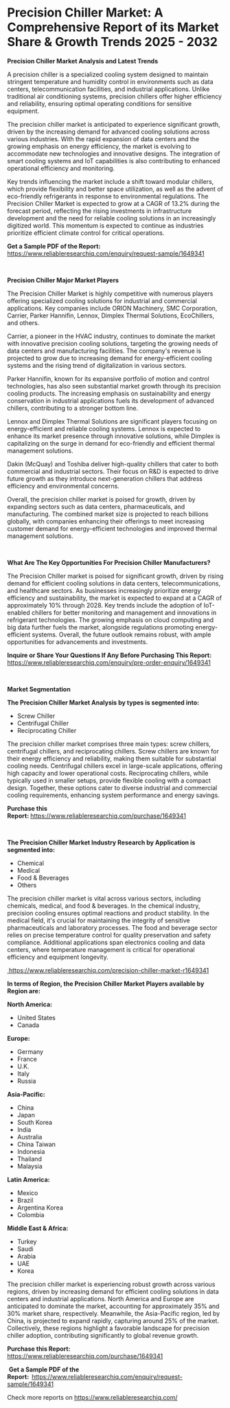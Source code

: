 <p><h1>Precision Chiller Market: A Comprehensive Report of its Market Share & Growth Trends 2025 - 2032</h1></p><p><strong>Precision Chiller Market Analysis and Latest Trends</strong></p>
<p><p>A precision chiller is a specialized cooling system designed to maintain stringent temperature and humidity control in environments such as data centers, telecommunication facilities, and industrial applications. Unlike traditional air conditioning systems, precision chillers offer higher efficiency and reliability, ensuring optimal operating conditions for sensitive equipment.</p><p>The precision chiller market is anticipated to experience significant growth, driven by the increasing demand for advanced cooling solutions across various industries. With the rapid expansion of data centers and the growing emphasis on energy efficiency, the market is evolving to accommodate new technologies and innovative designs. The integration of smart cooling systems and IoT capabilities is also contributing to enhanced operational efficiency and monitoring.</p><p>Key trends influencing the market include a shift toward modular chillers, which provide flexibility and better space utilization, as well as the advent of eco-friendly refrigerants in response to environmental regulations. The Precision Chiller Market is expected to grow at a CAGR of 13.2% during the forecast period, reflecting the rising investments in infrastructure development and the need for reliable cooling solutions in an increasingly digitized world. This momentum is expected to continue as industries prioritize efficient climate control for critical operations.</p></p>
<p><strong>Get a Sample PDF of the Report:&nbsp;</strong> <a href="https://www.reliableresearchiq.com/enquiry/request-sample/1649341?utm_campaign=2245&utm_medium=2&utm_source=Github&utm_content=ia&utm_term=18022025&utm_id=precision-chiller">https://www.reliableresearchiq.com/enquiry/request-sample/1649341</a></p>
<p>&nbsp;</p>
<p><strong>Precision Chiller Major Market Players</strong></p>
<p><p>The Precision Chiller Market is highly competitive with numerous players offering specialized cooling solutions for industrial and commercial applications. Key companies include ORION Machinery, SMC Corporation, Carrier, Parker Hannifin, Lennox, Dimplex Thermal Solutions, EcoChillers, and others.</p><p>Carrier, a pioneer in the HVAC industry, continues to dominate the market with innovative precision cooling solutions, targeting the growing needs of data centers and manufacturing facilities. The company's revenue is projected to grow due to increasing demand for energy-efficient cooling systems and the rising trend of digitalization in various sectors.</p><p>Parker Hannifin, known for its expansive portfolio of motion and control technologies, has also seen substantial market growth through its precision cooling products. The increasing emphasis on sustainability and energy conservation in industrial applications fuels its development of advanced chillers, contributing to a stronger bottom line.</p><p>Lennox and Dimplex Thermal Solutions are significant players focusing on energy-efficient and reliable cooling systems. Lennox is expected to enhance its market presence through innovative solutions, while Dimplex is capitalizing on the surge in demand for eco-friendly and efficient thermal management solutions.</p><p>Dakin (McQuay) and Toshiba deliver high-quality chillers that cater to both commercial and industrial sectors. Their focus on R&D is expected to drive future growth as they introduce next-generation chillers that address efficiency and environmental concerns.</p><p>Overall, the precision chiller market is poised for growth, driven by expanding sectors such as data centers, pharmaceuticals, and manufacturing. The combined market size is projected to reach billions globally, with companies enhancing their offerings to meet increasing customer demand for energy-efficient technologies and improved thermal management solutions.</p></p>
<p>&nbsp;</p>
<p><strong>What Are The Key Opportunities For Precision Chiller Manufacturers?</strong></p>
<p><p>The Precision Chiller market is poised for significant growth, driven by rising demand for efficient cooling solutions in data centers, telecommunications, and healthcare sectors. As businesses increasingly prioritize energy efficiency and sustainability, the market is expected to expand at a CAGR of approximately 10% through 2028. Key trends include the adoption of IoT-enabled chillers for better monitoring and management and innovations in refrigerant technologies. The growing emphasis on cloud computing and big data further fuels the market, alongside regulations promoting energy-efficient systems. Overall, the future outlook remains robust, with ample opportunities for advancements and investments.</p></p>
<p><strong>Inquire or Share Your Questions If Any Before Purchasing This Report:</strong> <a href="https://www.reliableresearchiq.com/enquiry/pre-order-enquiry/1649341?utm_campaign=2245&utm_medium=2&utm_source=Github&utm_content=ia&utm_term=18022025&utm_id=precision-chiller">https://www.reliableresearchiq.com/enquiry/pre-order-enquiry/1649341</a></p>
<p>&nbsp;</p>
<p><strong>Market Segmentation</strong></p>
<p><strong>The Precision Chiller Market Analysis by types is segmented into:</strong></p>
<p><ul><li>Screw Chiller</li><li>Centrifugal Chiller</li><li>Reciprocating Chiller</li></ul></p>
<p><p>The precision chiller market comprises three main types: screw chillers, centrifugal chillers, and reciprocating chillers. Screw chillers are known for their energy efficiency and reliability, making them suitable for substantial cooling needs. Centrifugal chillers excel in large-scale applications, offering high capacity and lower operational costs. Reciprocating chillers, while typically used in smaller setups, provide flexible cooling with a compact design. Together, these options cater to diverse industrial and commercial cooling requirements, enhancing system performance and energy savings.</p></p>
<p><strong>Purchase this Report:&nbsp;</strong><a href="https://www.reliableresearchiq.com/purchase/1649341?utm_campaign=2245&utm_medium=2&utm_source=Github&utm_content=ia&utm_term=18022025&utm_id=precision-chiller">https://www.reliableresearchiq.com/purchase/1649341</a></p>
<p>&nbsp;</p>
<p><strong>The Precision Chiller Market Industry Research by Application is segmented into:</strong></p>
<p><ul><li>Chemical</li><li>Medical</li><li>Food & Beverages</li><li>Others</li></ul></p>
<p><p>The precision chiller market is vital across various sectors, including chemicals, medical, and food & beverages. In the chemical industry, precision cooling ensures optimal reactions and product stability. In the medical field, it's crucial for maintaining the integrity of sensitive pharmaceuticals and laboratory processes. The food and beverage sector relies on precise temperature control for quality preservation and safety compliance. Additional applications span electronics cooling and data centers, where temperature management is critical for operational efficiency and equipment longevity.</p></p>
<p><a href="https://www.reliableresearchiq.com/precision-chiller-market-r1649341?utm_campaign=2245&utm_medium=2&utm_source=Github&utm_content=ia&utm_term=18022025&utm_id=precision-chiller">&nbsp;https://www.reliableresearchiq.com/precision-chiller-market-r1649341</a></p>
<p><strong>In terms of Region, the Precision Chiller Market Players available by Region are:</strong></p>
<p>
    <p> <strong> North America: </strong>
        <ul>
            <li>United States</li>
            <li>Canada</li>
        </ul>
        </p> 
    <p> <strong> Europe: </strong>
        <ul>
            <li>Germany</li>
            <li>France</li>
            <li>U.K.</li>
            <li>Italy</li>
            <li>Russia</li>
        </ul>
        </p> 
    <p> <strong> Asia-Pacific: </strong>
        <ul>
            <li>China</li>
            <li>Japan</li>
            <li>South Korea</li>
            <li>India</li>
            <li>Australia</li>
            <li>China Taiwan</li>
            <li>Indonesia</li>
            <li>Thailand</li>
            <li>Malaysia</li>
        </ul>
        </p> 
    <p> <strong> Latin America: </strong>
        <ul>
            <li>Mexico</li>
            <li>Brazil</li>
            <li>Argentina Korea</li>
            <li>Colombia</li>
        </ul>
        </p> 
    <p> <strong> Middle East & Africa: </strong>
        <ul>
            <li>Turkey</li>
            <li>Saudi</li>
            <li>Arabia</li>
            <li>UAE</li>
            <li>Korea</li>
        </ul>
    </p>
    </p>
<p><p>The precision chiller market is experiencing robust growth across various regions, driven by increasing demand for efficient cooling solutions in data centers and industrial applications. North America and Europe are anticipated to dominate the market, accounting for approximately 35% and 30% market share, respectively. Meanwhile, the Asia-Pacific region, led by China, is projected to expand rapidly, capturing around 25% of the market. Collectively, these regions highlight a favorable landscape for precision chiller adoption, contributing significantly to global revenue growth.</p></p>
<p><strong>Purchase this Report: </strong><a href="https://www.reliableresearchiq.com/purchase/1649341?utm_campaign=2245&utm_medium=2&utm_source=Github&utm_content=ia&utm_term=18022025&utm_id=precision-chiller">https://www.reliableresearchiq.com/purchase/1649341</a></p>
<p>&nbsp;<strong>Get a Sample PDF of the Report:&nbsp;&nbsp;</strong><a href="https://www.reliableresearchiq.com/enquiry/request-sample/1649341?utm_campaign=2245&utm_medium=2&utm_source=Github&utm_content=ia&utm_term=18022025&utm_id=precision-chiller">https://www.reliableresearchiq.com/enquiry/request-sample/1649341</a></p>
<p><strong></strong></p>
<p>Check more reports on <a href="https://www.reliableresearchiq.com/?utm_campaign=2245&utm_medium=2&utm_source=Github&utm_content=ia&utm_term=18022025&utm_id=precision-chiller">https://www.reliableresearchiq.com/</a></p>
